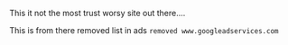 This it not the most trust worsy site out there....

This is from there removed list in ads `removed	www.googleadservices.com`
